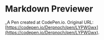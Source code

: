# Markdown Previewer
 _A Pen created at CodePen.io. Original URL: [https://codepen.io/Derpnoch/pen/LYPWGwx](https://codepen.io/Derpnoch/pen/LYPWGwx).

 